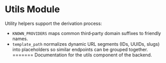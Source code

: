 # Utils Module

Utility helpers support the derivation process:

- `KNOWN_PROVIDERS` maps common third‑party domain suffixes to friendly names.
- `template_path` normalizes dynamic URL segments (IDs, UUIDs, slugs) into placeholders so similar endpoints can be grouped together.
=======
Documentation for the utils component of the backend.
